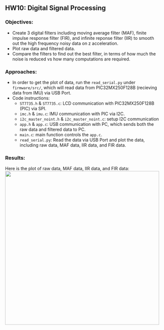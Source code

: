 ## HW10: Digital Signal Processing
### Objectives:
* Create 3 digital filters including moving average filter (MAF), finite impulse response filter (FIR), and infinite reponse filter (IIR) to smooth out the high frequency noisy data on z acceleration.
* Plot raw data and filtered data.
* Compare the filters to find out the best filter, in terms of how much the noise is reduced vs how many computations are required.

### Approaches:
* In order to get the plot of data, run the `read_serial.py` under `firmware/src/`, which will read data from PIC32MX250F128B (recieving data from IMU) via USB Port.
* Code instructions:
  - `ST7735.h` & `ST7735.c`: LCD communication with PIC32MX250F128B (PIC) via SPI.
  - `imc.h` & `imu.c`: IMU communication with PIC via I2C.
  - `i2c_master_noint.h` & `i2c_master_noint.c`: setup I2C communication
  - `app.h` & `app.c`: USB communication with PC, which sends both the raw data and filtered data to PC.
  - `main.c`: main function controls the `app.c`.
  - `read_serial.py`: Read the data via USB Port and plot the data, including raw data, MAF data, IIR data, and FIR data.

### Results:
Here is the plot of raw data, MAF data, IIR data, and FIR data:
<img src="https://github.com/meng1994412/ChenyangMeng_ME433_2018/blob/master/HW10/filter_plot.png" width="500">
